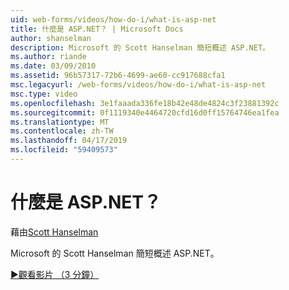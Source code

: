 ```yaml
---
uid: web-forms/videos/how-do-i/what-is-asp-net
title: 什麼是 ASP.NET？ | Microsoft Docs
author: shanselman
description: Microsoft 的 Scott Hanselman 簡短概述 ASP.NET。
ms.author: riande
ms.date: 03/09/2010
ms.assetid: 96b57317-72b6-4699-ae60-cc917688cfa1
msc.legacyurl: /web-forms/videos/how-do-i/what-is-asp-net
msc.type: video
ms.openlocfilehash: 3e1faaada336fe18b42e48de4824c3f23881392c
ms.sourcegitcommit: 0f1119340e4464720cfd16d0ff15764746ea1fea
ms.translationtype: MT
ms.contentlocale: zh-TW
ms.lasthandoff: 04/17/2019
ms.locfileid: "59409573"
---
```

# <a name="what-is-aspnet"></a>什麼是 ASP.NET？

藉由[Scott Hanselman](https://github.com/shanselman)

Microsoft 的 Scott Hanselman 簡短概述 ASP.NET。

[&#9654;觀看影片 （3 分鐘）](https://channel9.msdn.com/Blogs/ASP-NET-Site-Videos/what-is-asp-net)
